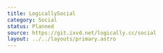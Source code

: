 ```yaml
---
title: LogicallySocial
category: Social
status: Planned
source: https://git.ixvd.net/logically.cc/social
layout: ../../layouts/primary.astro
---
```

